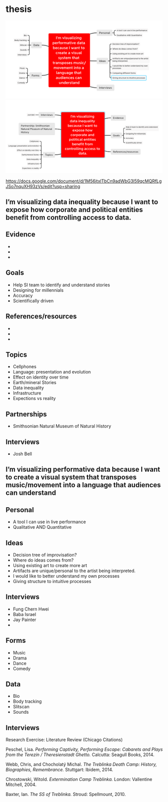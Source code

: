 # thesis
![Image of thesis01](https://github.com/daggus/thesis/blob/master/Thesis01.png)
![Image of thesis02](https://github.com/daggus/thesis/blob/master/Thesis02.png)

https://docs.google.com/document/d/1M56jtxlTbCn9adWbG3l59qcMQRfLgJSo7nquXH93zVs/edit?usp=sharing

## I’m visualizing data inequality because I want to expose how corporate and political entities benefit from controlling access to data.

## Evidence
*
*
*

## Goals
* Help SI team to identify and understand stories
* Designing for millennials
* Accuracy
* Scientifically driven

## References/resources
* 
* 
* 

## Topics

* Cellphones
* Language: presentation and evolution
* Effect on identity over time
* Earth/mineral Stories
* Data inequality
* Infrastructure
* Expections vs reality

## Partnerships
* Smithsonian Natural Museum of Natural History

## Interviews
* Josh Bell


## I’m visualizing performative data because I want to create a visual system that transposes music/movement into a language that audiences can understand

## Personal
* A tool I can use in live performance
* Qualitative AND Quantitative

## Ideas
* Decision tree of improvisation?
* Where do ideas comes from?
* Using existing art to create more art
* Artifacts are unique/personal to the artist being interpreted.
* I would like to better understand my own processes
* Giving structure to intuitive processes

## Interviews
* Fung Chern Hwei
* Baba Israel
* Jay Painter
* 

## Forms
* Music
* Drama
* Dance
* Comedy

## Data
* Bio
* Body tracking
* Slitscan
* Sounds

## Interviews

Research Exercise: Literature Review (Chicago Citations)

Peschel, Lisa. *Performing Captivity, Performing Escape: Cabarets and Plays from the Terezín / Theresienstadt Ghetto.* Calcutta: Seagull Books, 2014. 

Webb, Chris, and Chocholatý Michal. *The Treblinka Death Camp: History, Biographies, Remembrance.* Stuttgart: Ibidem, 2014.

Chrostowski, Witold. *Extermination Camp Treblinka.* London: Vallentine Mitchell, 2004.

Baxter, Ian. *The SS of Treblinka.* Stroud: Spellmount, 2010.
